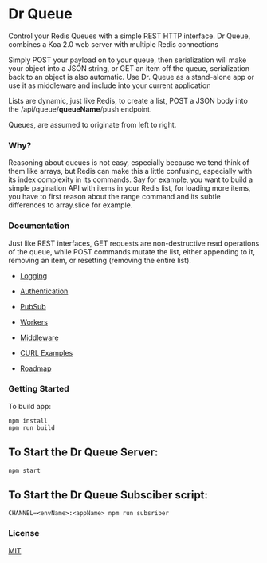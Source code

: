 # Dr Queue

Control your Redis Queues with a simple REST HTTP interface.
Dr Queue, combines a Koa 2.0 web server with multiple Redis connections

Simply POST your payload on to your queue, then serialization will make your object into a JSON string,
or GET an item off the queue, serialization back to an object is also automatic. Use Dr. Queue as a stand-alone app or use it as middleware and include into your current application

Lists are dynamic, just like Redis, to create a list, POST a JSON body into the /api/queue/<b>queueName</b>/push endpoint.

Queues, are assumed to originate from left to right.

### Why?
Reasoning about queues is not easy, especially because we tend think of them like arrays, but Redis can make this a little confusing, especially with its index complexity in its commands. Say for example, you want to build a simple pagination API with items in your Redis list, for loading more items, you have to first reason about the range command and its subtle differences to array.slice for example.

### Documentation
Just like REST interfaces, GET requests are non-destructive read operations of the queue, while POST commands mutate the list, either appending to it, removing an item, or resetting (removing the entire list).

- [Logging](https://github.com/reduxdj/dr_queue/blob/master/LOGGING.md)

- [Authentication](https://github.com/reduxdj/dr_queue/blob/master/AUTHENTICATION.md)

- [PubSub](https://github.com/reduxdj/dr_queue/blob/master/EXAMPLES.md)

- [Workers](https://github.com/reduxdj/dr_queue/blob/master/EXAMPLES.md)

- [Middleware](https://github.com/reduxdj/dr_queue/blob/master/MIDDELWARE.md)

- [CURL Examples](https://github.com/reduxdj/dr_queue/blob/master/EXAMPLES.md)

- [Roadmap](https://github.com/reduxdj/dr_queue/blob/master/ROADMAP.md)

### Getting Started

To build app:
```
npm install
npm run build
```

## To Start the Dr Queue Server:

```
npm start
```

## To Start the Dr Queue Subsciber script:


```
CHANNEL=<envName>:<appName> npm run subsriber
```

### License

[MIT](https://github.com/reduxdj/dr_queue/blob/master/LICENSE.md)
